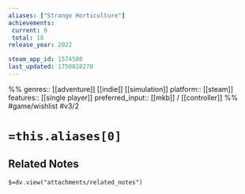 ```yaml
---
aliases: ["Strange Horticulture"]
achievements:
 current: 0
 total: 18
release_year: 2022

steam_app_id: 1574580
last_updated: 1750028270
---
```

%%
genres:: [[adventure]] [[indie]] [[simulation]]
platform:: [[steam]]
features:: [[single player]]
preferred_input:: [[mkb]] / [[controller]]
%%
#game/wishlist
#v3/2

# `=this.aliases[0]`
## Related Notes
`$=dv.view("attachments/related_notes")`